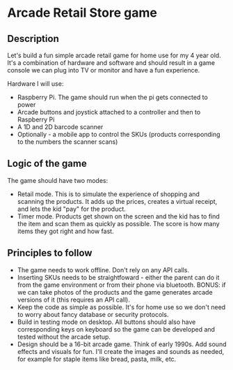 # Arcade Retail Store game

## Description
Let's build a fun simple arcade retail game for home use for my 4 year old. It's a combination of hardware and software and should result in a game console we can plug into TV or monitor and have a fun experience.

Hardware I will use:
- Raspberry Pi. The game should run when the pi gets connected to power
- Arcade buttons and joystick attached to a controller and then to Raspberry Pi
- A 1D and 2D barcode scanner
- Optionally - a mobile app to control the SKUs (products corresponding to the numbers the scanner scans)

## Logic of the game
The game should have two modes:
- Retail mode. This is to simulate the experience of shopping and scanning the products. It adds up the prices, creates a virtual receipt, and lets the kid "pay" for the product.
- Timer mode. Products get shown on the screen and the kid has to find the item and scan them as quickly as possible. The score is how many items they got right and how fast.

## Principles to follow
- The game needs to work offline. Don't rely on any API calls.
- Inserting SKUs needs to be straightfoward - either the parent can do it from the game environment or from their phone via bluetooth. BONUS: if we can take photos of the products and the game generates arcade versions of it (this requires an API call).
- Keep the code as simple as possible. It's for home use so we don't need to worry about fancy database or security protocols.
- Build in testing mode on desktop. All buttons should also have corresponding keys on keyboard so the game can be developed and tested without the arcade setup.
- Design should be a 16-bit arcade game. Think of early 1990s. Add sound effects and visuals for fun. I'll create the images and sounds as needed, for example for staple items like bread, pasta, milk, etc.